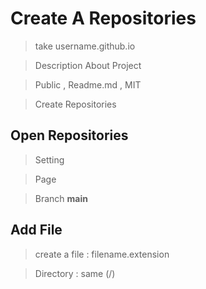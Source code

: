 # Create A Repositories 

> take username.github.io

> Description About Project
 
> Public , Readme.md , MIT

> Create Repositories   


## Open Repositories

> Setting

> Page

> Branch **main**

## Add File

> create a file  : filename.extension

> Directory : same (/) 

